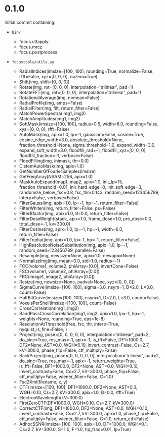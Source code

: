 # 0.1.0

Initial commit containing:

* `bin/`  
  * focus.ctfapply  
  * focus.mrcz  
  * focus.postprocess  

* `focustools/utils.py`  
  * RadialIndices(imsize=[100, 100], rounding=True, normalize=False, rfft=False, xyz=[0, 0, 0], nozero=True)  
  * Shift(img, shift=[0, 0, 0])  
  * Rotate(img, rot=[0, 0, 0], interpolation='trilinear', pad=1)  
  * RotateFFT(img, rot=[0, 0, 0], interpolation='trilinear', pad=1)  
  * RotationalAverage(img, nomean=False)  
  * RadialProfile(img, amps=False)  
  * RadialFilter(img, filt, return_filter=False)  
  * MatchPowerSpectra(img1, img2)  
  * MatchAmplitudes(img1, img2)  
  * SoftMask(imsize=[100, 100], radius=0.5, width=6.0, rounding=False, xyz=[0, 0, 0], rfft=False)  
  * AutoMask(img, apix=1.0, lp=-1, gaussian=False, cosine=True, cosine_edge_width=3.0, absolute_threshold=None, fraction_threshold=None, sigma_threshold=1.0, expand_width=3.0, expand_soft_width=3.0, floodfill_rad=-1, floodfill_xyz=[0, 0, 0], floodfill_fraction=-1, verbose=False)  
  * FloodFilling(img, inimask, thr=0.0)  
  * CistemAutoMask(img, apix=1.0)  
  * GetNumberOfFourierSamples(imsize)  
  * GetFreqArray(NSAM=256, apix=1.0)  
  * MaskAutoExpand(map1, map2, apix=1.0, init_lp=15, fraction_threshold=0.01, init_hard_edge=0, init_soft_edge=3, randomize_below_fsc=0.8, fsc_thr=0.143, random_seed=123456789, interp=False, verbose=False)  
  * FilterGauss(img, apix=1.0, lp=-1, hp=-1, return_filter=False)  
  * FilterWhiten(img, return_filter=False, ps=False)  
  * FilterBfactor(img, apix=1.0, B=0.0, return_filter=False)  
  * FilterDoseWeight(stack, apix=1.0, frame_dose=1.0, pre_dose=0.0, total_dose=-1, kv=300.0)  
  * FilterCosine(img, apix=1.0, lp=-1, hp=-1, width=6.0, return_filter=False)  
  * FilterTophat(img, apix=1.0, lp=-1, hp=-1, return_filter=False)  
  * HighResolutionNoiseSubstitution(img, apix=1.0, lp=-1, random_seed=123456789, parallel=False)  
  * Resample(img, newsize=None, apix=1.0, newapix=None)  
  * NormalizeImg(img, mean=0.0, std=1.0, radius=-1)  
  * FCC(volume1, volume2, phiArray=[0.0], invertCone=False)  
  * FSC(volume1, volume2, phiArray=[0.0])  
  * FRC(image1, image2, phiArray=[0.0])  
  * Resize(img, newsize=None, padval=None, xyz=[0, 0, 0])  
  * SigmaCurve(imsize=[100, 100], sigma=3.0, nsym=1, D=2.0, L=3.0, count=False)  
  * HalfBitCurve(imsize=[100, 100], nsym=1, D=2.0, L=3.0, count=False)  
  * VoxelsPerShell(imsize=[100, 100], count=False)  
  * CrossCorrelation(img1, img2)  
  * BandPassCrossCorrelation(img1, img2, apix=1.0, lp=-1, hp=-1, weights=None, rounding=True, eps=1e-8)  
  * ResolutionAtThreshold(freq, fsc, thr, interp=True, nyquist_is_fine=False, )  
  * Project(img, pose=[0, 0, 0, 0, 0], interpolation='trilinear', pad=2, do_sinc=True, res_max=-1, apix=-1, is_fft=False, DF1=1000.0, DF2=None, AST=0.0, WGH=0.10, invert_contrast=False, Cs=2.7, kV=300.0, phase_flip=False, ctf_multiply=False)  
  * BackProject(img, pose=[0, 0, 0, 0, 0], interpolation='trilinear', pad=2, do_sinc=True, res_max=-1, apix=-1, return_weights=True, is_fft=False, DF1=1000.0, DF2=None, AST=0.0, WGH=0.10, invert_contrast=False, Cs=2.7, kV=300.0, phase_flip=False, ctf_multiply=False, wiener_filter=False, C=1.0)  
  * Fsc2Xml(filename, x, y)  
  * CTF(imsize=[100, 100], DF1=1000.0, DF2=None, AST=0.0, WGH=0.10, Cs=2.7, kV=300.0, apix=1.0, B=0.0, rfft=True)  
  * ElectronWavelength(kV=300.0)  
  * FirstZeroCTF(DF=1000.0, WGH=0.10, Cs=2.7, kV=300.0)  
  * CorrectCTF(img, DF1=1000.0, DF2=None, AST=0.0, WGH=0.10, invert_contrast=False, Cs=2.7, kV=300.0, apix=1.0, phase_flip=False, ctf_multiply=False, wiener_filter=False, C=1.0, return_ctf=False)  
  * AdhocSSNR(imsize=[100, 100], apix=1.0, DF=1000.0, WGH=0.1, Cs=2.7, kV=300.0, S=1.0, F=1.0, hp_frac=0.01, lp=True)  
